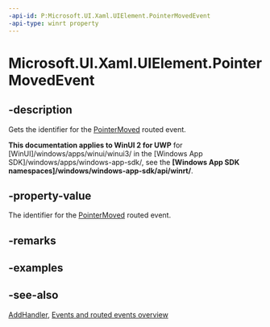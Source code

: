 ```yaml
---
-api-id: P:Microsoft.UI.Xaml.UIElement.PointerMovedEvent
-api-type: winrt property
---
```


<!-- Property syntax
public Windows.UI.Xaml.RoutedEvent PointerMovedEvent { get; }
-->

# Microsoft.UI.Xaml.UIElement.PointerMovedEvent

## -description

Gets the identifier for the [PointerMoved](uielement_pointermoved.md) routed event.

**This documentation applies to WinUI 2 for UWP** for [WinUI]/windows/apps/winui/winui3/ in the [Windows App SDK]/windows/apps/windows-app-sdk/, see the **[Windows App SDK namespaces]/windows/windows-app-sdk/api/winrt/**.

## -property-value

The identifier for the [PointerMoved](uielement_pointermoved.md) routed event.

## -remarks

## -examples

## -see-also

[AddHandler](uielement_addhandler_1350394113.md), [Events and routed events overview](/windows/uwp/xaml-platform/events-and-routed-events-overview)
